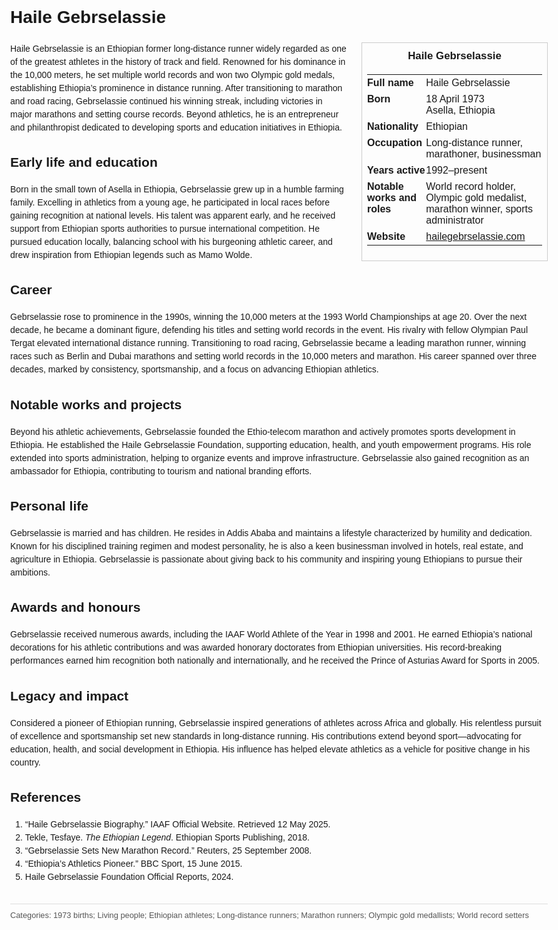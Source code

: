 <!DOCTYPE html>
<html>
<head>
  <title>Haile Gebrselassie – Profile</title>
  <style>
    body { font-family: Arial, sans-serif; margin: 2rem auto; max-width: 960px; line-height: 1.5; }
    aside.infobox { float: right; width: 280px; margin: 0 0 1rem 1.5rem; border: 1px solid #ccc; padding: 0.5rem; font-size: 0.9rem; }
    aside.infobox h3 { text-align: center; margin-top: 0; }
    aside.infobox table { width: 100%; border-collapse: collapse; }
    aside.infobox td { padding: 0.25rem 0; vertical-align: top; }
    h1 { margin-top: 0; }
    footer.categories { font-size: 0.8rem; color: #555; border-top: 1px solid #ddd; padding-top: 0.5rem; margin-top: 2rem; }
  </style>
</head>
<body>
  <h1>Haile Gebrselassie</h1>
  <aside class="infobox">
    <h3>Haile Gebrselassie</h3>
    <table>
      <tr><td><strong>Full name</strong></td><td>Haile Gebrselassie</td></tr>
      <tr><td><strong>Born</strong></td><td>18 April 1973<br>Asella, Ethiopia</td></tr>
      <tr><td><strong>Nationality</strong></td><td>Ethiopian</td></tr>
      <tr><td><strong>Occupation</strong></td><td>Long-distance runner, marathoner, businessman</td></tr>
      <tr><td><strong>Years active</strong></td><td>1992–present</td></tr>
      <tr><td><strong>Notable works and roles</strong></td><td>World record holder, Olympic gold medalist, marathon winner, sports administrator</td></tr>
      <tr><td><strong>Website</strong></td><td><a href="https://hailegebrselassie.com">hailegebrselassie.com</a></td></tr>
    </table>
  </aside>
  <p>Haile Gebrselassie is an Ethiopian former long-distance runner widely regarded as one of the greatest athletes in the history of track and field. Renowned for his dominance in the 10,000 meters, he set multiple world records and won two Olympic gold medals, establishing Ethiopia’s prominence in distance running. After transitioning to marathon and road racing, Gebrselassie continued his winning streak, including victories in major marathons and setting course records. Beyond athletics, he is an entrepreneur and philanthropist dedicated to developing sports and education initiatives in Ethiopia.</p>

  <h2>Early life and education</h2>
  <p>Born in the small town of Asella in Ethiopia, Gebrselassie grew up in a humble farming family. Excelling in athletics from a young age, he participated in local races before gaining recognition at national levels. His talent was apparent early, and he received support from Ethiopian sports authorities to pursue international competition. He pursued education locally, balancing school with his burgeoning athletic career, and drew inspiration from Ethiopian legends such as Mamo Wolde.</p>

  <h2>Career</h2>
  <p>Gebrselassie rose to prominence in the 1990s, winning the 10,000 meters at the 1993 World Championships at age 20. Over the next decade, he became a dominant figure, defending his titles and setting world records in the event. His rivalry with fellow Olympian Paul Tergat elevated international distance running. Transitioning to road racing, Gebrselassie became a leading marathon runner, winning races such as Berlin and Dubai marathons and setting world records in the 10,000 meters and marathon. His career spanned over three decades, marked by consistency, sportsmanship, and a focus on advancing Ethiopian athletics.</p>

  <h2>Notable works and projects</h2>
  <p>Beyond his athletic achievements, Gebrselassie founded the Ethio-telecom marathon and actively promotes sports development in Ethiopia. He established the Haile Gebrselassie Foundation, supporting education, health, and youth empowerment programs. His role extended into sports administration, helping to organize events and improve infrastructure. Gebrselassie also gained recognition as an ambassador for Ethiopia, contributing to tourism and national branding efforts.</p>

  <h2>Personal life</h2>
  <p>Gebrselassie is married and has children. He resides in Addis Ababa and maintains a lifestyle characterized by humility and dedication. Known for his disciplined training regimen and modest personality, he is also a keen businessman involved in hotels, real estate, and agriculture in Ethiopia. Gebrselassie is passionate about giving back to his community and inspiring young Ethiopians to pursue their ambitions.</p>

  <h2>Awards and honours</h2>
  <p>Gebrselassie received numerous awards, including the IAAF World Athlete of the Year in 1998 and 2001. He earned Ethiopia’s national decorations for his athletic contributions and was awarded honorary doctorates from Ethiopian universities. His record-breaking performances earned him recognition both nationally and internationally, and he received the Prince of Asturias Award for Sports in 2005.</p>

  <h2>Legacy and impact</h2>
  <p>Considered a pioneer of Ethiopian running, Gebrselassie inspired generations of athletes across Africa and globally. His relentless pursuit of excellence and sportsmanship set new standards in long-distance running. His contributions extend beyond sport—advocating for education, health, and social development in Ethiopia. His influence has helped elevate athletics as a vehicle for positive change in his country.</p>

  <h2>References</h2>
  <ol>
    <li>“Haile Gebrselassie Biography.” IAAF Official Website. Retrieved 12 May 2025.</li>
    <li>Tekle, Tesfaye. <i>The Ethiopian Legend</i>. Ethiopian Sports Publishing, 2018.</li>
    <li>“Gebrselassie Sets New Marathon Record.” Reuters, 25 September 2008.</li>
    <li>“Ethiopia’s Athletics Pioneer.” BBC Sport, 15 June 2015.</li>
    <li>Haile Gebrselassie Foundation Official Reports, 2024.</li>
  </ol>

  <footer class="categories">Categories: 1973 births; Living people; Ethiopian athletes; Long-distance runners; Marathon runners; Olympic gold medallists; World record setters</footer>
</body>
</html>